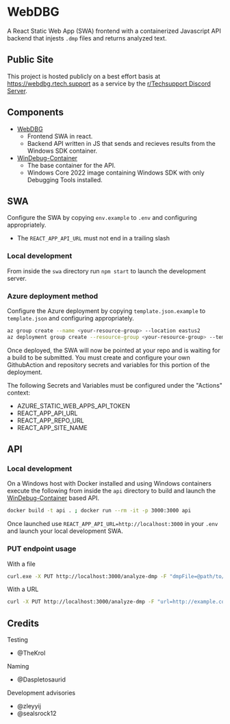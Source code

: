 # WebDBG
A React Static Web App (SWA) frontend with a containerized Javascript API backend that injests `.dmp` files and returns analyzed text.

## Public Site
This project is hosted publicly on a best effort basis at https://webdbg.rtech.support as a service by the [r/Techsupport Discord Server](https://rtech.support/discord).

## Components
- [WebDBG](https://github.com/r-Techsupport/WebDBG)
    - Frontend SWA in react.
    - Backend API written in JS that sends and recieves results from the Windows SDK container.
- [WinDebug-Container](https://github.com/PipeItToDevNull/WinDebug-Container)
    - The base container for the API.
    - Windows Core 2022 image containing Windows SDK with only Debugging Tools installed.

## SWA
Configure the SWA by copying `env.example` to `.env` and configuring appropriately.
- The `REACT_APP_API_URL` must not end in a trailing slash

### Local development
From inside the `swa` directory run `npm start` to launch the development server.

### Azure deployment method
Configure the Azure deployment by copying `template.json.example` to `template.json` and configuring appropriately.

```bash
az group create --name <your-resource-group> --location eastus2
az deployment group create --resource-group <your-resource-group> --template-file template.json
```
Once deployed, the SWA will now be pointed at your repo and is waiting for a build to be submitted. You must create and configure your own GithubAction and repository secrets and variables for this portion of the deployment.

The following Secrets and Variables must be configured under the "Actions" context:
- AZURE_STATIC_WEB_APPS_API_TOKEN
- REACT_APP_API_URL
- REACT_APP_REPO_URL
- REACT_APP_SITE_NAME

## API
### Local development
On a Windows host with Docker installed and using Windows containers execute the following from inside the `api` directory to build and launch the [WinDebug-Container](https://github.com/PipeItToDevNull/WinDebug-Container) based API.

```bash
docker build -t api . ; docker run --rm -it -p 3000:3000 api
```

Once launched use `REACT_APP_API_URL=http://localhost:3000` in your `.env` and launch your local development SWA.

### PUT endpoint usage
With a file
```bash
curl.exe -X PUT http://localhost:3000/analyze-dmp -F "dmpFile=@path/to/test.dmp"
```

With a URL
```bash
curl -X PUT http://localhost:3000/analyze-dmp -F "url=http://example.com/file.dmp"
```

## Credits
Testing
- @TheKrol

Naming
- @Daspletosaurid

Development advisories
- @zleyyij
- @sealsrock12
